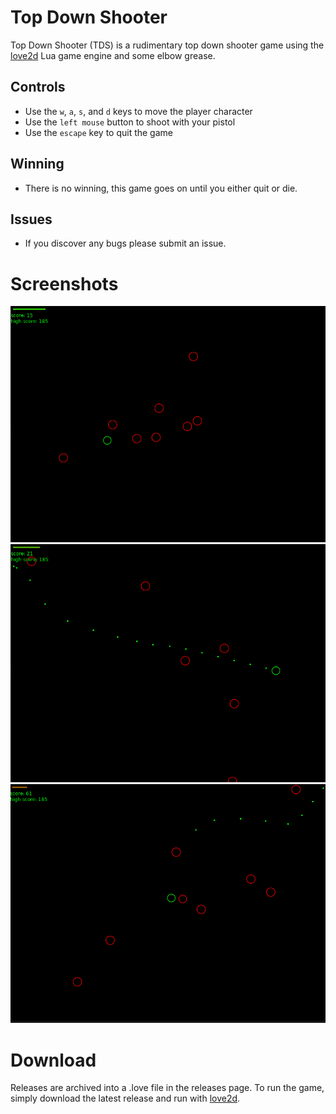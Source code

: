 # Top Down Shooter
Top Down Shooter (TDS) is a rudimentary top down shooter game using the [love2d](https://love2d.org) Lua game engine and some elbow grease.

## Controls
* Use the `w`, `a`, `s`, and `d` keys to move the player character
* Use the `left mouse` button to shoot with your pistol
* Use the `escape` key to quit the game

## Winning
* There is no winning, this game goes on until you either quit or die.


## Issues
* If you discover any bugs please submit an issue.



# Screenshots
![Screenshot 1](screenshots/screenshot1.png)
![Screenshot 2](screenshots/screenshot2.png)
![Screenshot 3](screenshots/screenshot3.png)



# Download
Releases are archived into a .love file in the releases page. To run the game, simply download the latest release and run with [love2d](https://love2d.org).
